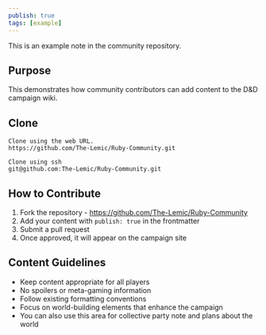 ```yaml
---
publish: true
tags: [example]
---
```


This is an example note in the community repository. 

## Purpose

This demonstrates how community contributors can add content to the D&D campaign wiki.

## Clone

```
Clone using the web URL.
https://github.com/The-Lemic/Ruby-Community.git

Clone using ssh
git@github.com:The-Lemic/Ruby-Community.git
```

## How to Contribute

1. Fork the repository - https://github.com/The-Lemic/Ruby-Community
2. Add your content with `publish: true` in the frontmatter
3. Submit a pull request
4. Once approved, it will appear on the campaign site

## Content Guidelines

- Keep content appropriate for all players
- No spoilers or meta-gaming information  
- Follow existing formatting conventions
- Focus on world-building elements that enhance the campaign
- You can also use this area for collective party note and plans about the world